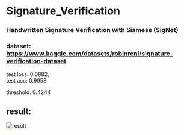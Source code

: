 # Signature_Verification
### Handwritten Signature Verification with Siamese (SigNet)
### dataset: https://www.kaggle.com/datasets/robinreni/signature-verification-dataset

test loss: 0.0882,  
test acc: 0.9958


threshold: 0.4244
## result:

![result](https://user-images.githubusercontent.com/51045212/210162916-9f7f1418-a717-4d90-b654-d2ad7db533df.png)
